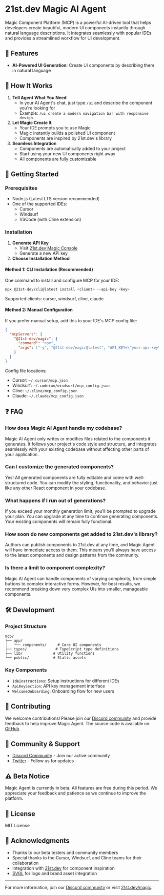 # 21st.dev Magic AI Agent


Magic Component Platform (MCP) is a powerful AI-driven tool that helps developers create beautiful, modern UI components instantly through natural language descriptions. It integrates seamlessly with popular IDEs and provides a streamlined workflow for UI development.

## 🌟 Features

- **AI-Powered UI Generation**: Create UI components by describing them in natural language


## 🎯 How It Works

1. **Tell Agent What You Need**
   - In your AI Agent's chat, just type `/ui` and describe the component you're looking for
   - Example: `/ui create a modern navigation bar with responsive design`
2. **Let Magic Create It**
   - Your IDE prompts you to use Magic
   - Magic instantly builds a polished UI component
   - Components are inspired by 21st.dev's library
3. **Seamless Integration**
   - Components are automatically added to your project
   - Start using your new UI components right away
   - All components are fully customizable

## 🚀 Getting Started

### Prerequisites

- Node.js (Latest LTS version recommended)
- One of the supported IDEs:
  - Cursor
  - Windsurf
  - VSCode (with Cline extension)

### Installation

1. **Generate API Key**
   - Visit [21st.dev Magic Console](https://21st.dev/magic/console)
   - Generate a new API key
2. **Choose Installation Method**

#### Method 1: CLI Installation (Recommended)

One command to install and configure MCP for your IDE:

```bash
npx @21st-dev/cli@latest install <client> --api-key <key>
```

Supported clients: cursor, windsurf, cline, claude

#### Method 2: Manual Configuration

If you prefer manual setup, add this to your IDE's MCP config file:

```json
{
  "mcpServers": {
    "@21st-dev/magic": {
      "command": "npx",
      "args": ["-y", "@21st-dev/magic@latest", "API_KEY=\"your-api-key\""]
    }
  }
}
```

Config file locations:
- Cursor: `~/.cursor/mcp.json`
- Windsurf: `~/.codeium/windsurf/mcp_config.json`
- Cline: `~/.cline/mcp_config.json`
- Claude: `~/.claude/mcp_config.json`

## ❓ FAQ

### How does Magic AI Agent handle my codebase?
Magic AI Agent only writes or modifies files related to the components it generates. It follows your project's code style and structure, and integrates seamlessly with your existing codebase without affecting other parts of your application.

### Can I customize the generated components?
Yes! All generated components are fully editable and come with well-structured code. You can modify the styling, functionality, and behavior just like any other React component in your codebase.

### What happens if I run out of generations?
If you exceed your monthly generation limit, you'll be prompted to upgrade your plan. You can upgrade at any time to continue generating components. Your existing components will remain fully functional.

### How soon do new components get added to 21st.dev's library?
Authors can publish components to 21st.dev at any time, and Magic Agent will have immediate access to them. This means you'll always have access to the latest components and design patterns from the community.

### Is there a limit to component complexity?
Magic AI Agent can handle components of varying complexity, from simple buttons to complex interactive forms. However, for best results, we recommend breaking down very complex UIs into smaller, manageable components.

## 🛠️ Development

### Project Structure

```
mcp/
├── app/
│   └── components/     # Core UI components
├── types/             # TypeScript type definitions
├── lib/              # Utility functions
└── public/           # Static assets
```

### Key Components

- `IdeInstructions`: Setup instructions for different IDEs
- `ApiKeySection`: API key management interface
- `WelcomeOnboarding`: Onboarding flow for new users

## 🤝 Contributing

We welcome contributions! Please join our [Discord community](https://discord.gg/Qx4rFunHfm) and provide feedback to help improve Magic Agent. The source code is available on [GitHub](https://github.com/serafimcloud/21st).

## 👥 Community & Support

- [Discord Community](https://discord.gg/Qx4rFunHfm) - Join our active community
- [Twitter](https://x.com/serafimcloud) - Follow us for updates

## ⚠️ Beta Notice

Magic Agent is currently in beta. All features are free during this period. We appreciate your feedback and patience as we continue to improve the platform.

## 📝 License

MIT License

## 🙏 Acknowledgments

- Thanks to our beta testers and community members
- Special thanks to the Cursor, Windsurf, and Cline teams for their collaboration
- Integration with [21st.dev](https://21st.dev/) for component inspiration
- [SVGL](https://svgl.app/) for logo and brand asset integration

---

For more information, join our [Discord community](https://discord.gg/Qx4rFunHfm) or visit [21st.dev/magic](https://21st.dev/magic). 
